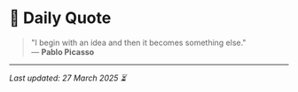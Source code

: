 # 📜 Daily Quote

> "I begin with an idea and then it becomes something else."  
> — **Pablo Picasso**

---

_Last updated: 27 March 2025 ⏳_

